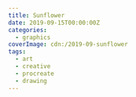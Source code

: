 ```yaml
---
title: Sunflower
date: 2019-09-15T00:00:00Z
categories:
  - graphics
coverImage: cdn:/2019-09-sunflower
tags:
  - art
  - creative
  - procreate
  - drawing
---
```

